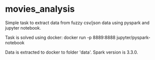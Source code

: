 # movies_analysis
Simple task to extract data from fuzzy csv/json data using pyspark and jupyter notebook.

Task is solved using docker: docker run -p 8889:8888 jupyter/pyspark-notebook

Data is extracted to docker to folder 'data'.
Spark version is 3.3.0.
